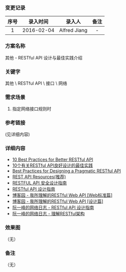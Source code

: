 ### 变更记录

| 序号 | 录入时间 | 录入人 | 备注 |
|:--------:|:--------:|:--------:|:--------:|
| 1 | 2016-02-04 | Alfred Jiang | - |

### 方案名称

其他 - RESTful API 设计与最佳实践介绍

### 关键字

其他 \ RESTful API \ 接口 \ 网络

### 需求场景

1. 指定网络接口规则时

### 参考链接
(见详细内容)

### 详细内容

* [10 Best Practices for Better RESTful API](http://blog.mwaysolutions.com/2014/06/05/10-best-practices-for-better-restful-api/)
* [10个有关RESTful API良好设计的最佳实践](http://www.jdon.com/soa/10-best-practices-for-better-restful-api.html)
* [Best Practices for Designing a Pragmatic RESTful API](http://www.vinaysahni.com/best-practices-for-a-pragmatic-restful-api)
* [REST API Resources(推荐)](http://www.restapitutorial.com/resources.html)
* [RESTFUL API 安全设计指南](http://drops.wooyun.org/web/9737)
* [RESTful API 设计指南](http://www.importnew.com/17701.html)
* [博客园 - 我所理解的RESTful Web API [Web标准篇]](http://www.cnblogs.com/artech/p/restful-web-api-01.html)
* [博客园 - 我所理解的RESTful Web API [设计篇]](http://www.cnblogs.com/artech/p/3506553.html)
* [阮一峰的网络日志 - RESTful API 设计指南](http://www.ruanyifeng.com/blog/2014/05/restful_api.html)
* [阮一峰的网络日志 - 理解RESTful架构](http://www.ruanyifeng.com/blog/2011/09/restful.html)

### 效果图
（无）

### 备注
（无）